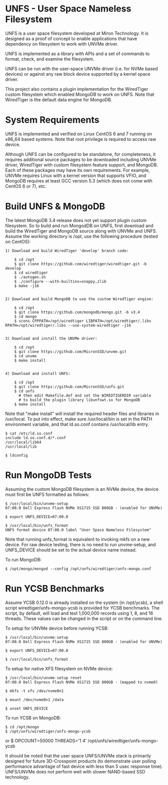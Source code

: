 UNFS - User Space Nameless Filesystem
=====================================

UNFS is a user space filesystem developed at Miron Technology.
It is designed as a proof of concept to enable applications that
have dependency on filesystem to work with UNVMe driver.

UNFS is implemented as a library with APIs and a set of commands to format,
check, and examine the filesystem.

UNFS can be run with the user-space UNVMe driver (i.e. for NVMe based
devices) or against any raw block device supported by a kernel space driver.

This project also contains a plugin implementation for the WiredTiger
custom filesystem which enabled MongoDB to work on UNFS.  Note that
WiredTiger is the default data engine for MongoDB.



System Requirements
===================

UNFS is implemented and verified on Linux CentOS 6 and 7 running on x86_64
based systems.  Note that root privilege is required to access raw device.

Although UNFS can be configured to be standalone, for completeness,
it requires additional source packages to be downloaded including UNVMe
driver, WiredTiger with custom filesystem feature support, and MongoDB.
Each of these packages may have its own requirements.  For example,
UNVMe requires Linux with a kernel version that supports VFIO, and
MongoDB requires at least GCC version 5.3 (which does not come with
CentOS 6 or 7), etc.



Build UNFS & MongoDB
====================

The latest MongoDB 3.4 release does not yet support plugin custom filesystem.
So to build and run MongodDB on UNFS, first download and build the WiredTiger
and MongoDB source along with UNVMe and UNFS.  Assume the working directory 
is /opt, use the following procedure (tested on CentOS):

    1) Download and build WiredTiger 'develop' branch code:

        $ cd /opt
        $ git clone https://github.com/wiredtiger/wiredtiger.git -b develop
        $ cd wiredtiger
        $ ./autogen.sh
        $ ./configure --with-builtins=snappy,zlib
        $ make -j16


    2) Download and build MongoDB to use the custom WiredTiger engine:

        $ cd /opt
        $ git clone https://github.com/mongodb/mongo.git -b v3.4
        $ cd mongo
        $ scons CPPPATH=/opt/wiredtiger LIBPATH=/opt/wiredtiger/.libs RPATH=/opt/wiredtiger/.libs --use-system-wiredtiger -j16


    3) Download and install the UNVMe driver:

        $ cd /opt
        $ git clone https://github.com/MicronSSD/unvme.git
        $ cd unvme
        $ make install


    4) Download and install UNFS:

        $ cd /opt
        $ git clone https://github.com/MicronSSD/unfs.git
        $ cd unfs
          # then edit Makefile.def and set the WIREDTIGERDIR variable
          # to build the plugin library libunfswt.so for MongoDB
        $ make install


Note that "make install" will install the required header files and libraries
in /usr/local.  To put into effect, make sure /usr/local/bin is set in the
PATH environment variable, and that ld.so.conf contains /usr/local/lib entry.

    $ cat /etc/ld.so.conf
    include ld.so.conf.d/*.conf
    /usr/local/lib64
    /usr/local/lib

    $ ldconfig



Run MongoDB Tests
=================

Assuming the custom MongoDB filesystem is an NVMe device, the device must
first be UNFS formatted as follows:

    $ /usr/local/bin/unvme-setup
    07:00.0 Dell Express Flash NVMe XS1715 SSD 800GB - (enabled for UNVMe)

    $ export UNFS_DEVICE=07:00.0

    $ /usr/local/bin/unfs_format
    UNFS format device 07:00.0 label "User Space Nameless Filesystem"


Note that running unfs_format is equivalent to invoking mkfs on a new device.
For raw device testing, there is no need to run unvme-setup, and UNFS_DEVICE
should be set to the actual device name instead.


To run MongoDB:

    $ /opt/mongo/mongod --config /opt/unfs/wiredtiger/unfs-mongo.conf



Run YCSB Benchmarks
===================

Assume YCSB 0.12.0 is already installed on the system (in /opt/ycsb),
a shell script wiredtiger/unfs-mongo-ycsb is provided for YCSB benchmarks.
The script, by default, will load and test 1,000,000 records using 1, 8, and
16 threads.  These values can be changed in the script or on the command line.


To setup for UNVMe device before running YCSB:

    $ /usr/local/bin/unvme-setup
    07:00.0 Dell Express Flash NVMe XS1715 SSD 800GB - (enabled for UNVMe)

    $ export UNFS_DEVICE=07:00.0

    $ /usr/local/bin/unfs_format


To setup for native XFS filesystem on NVMe device:

    $ /usr/local/bin/unvme-setup reset
    07:00.0 Dell Express Flash NVMe XS1715 SSD 800GB - (mapped to nvme0)

    $ mkfs -t xfs /dev/nvme0n1

    $ mount /dev/nvme0n1 /data

    $ unset UNFS_DEVICE


To run YCSB on MongoDB:

    $ cd /opt/mongo
    $ /opt/unfs/wiredtiger/unfs-mongo-ycsb
or
    $ OPCOUNT=50000 THREADS='1 4' /opt/unfs/wiredtiger/unfs-mongo-ycsb

It should be noted that the user space UNFS/UNVMe stack is primarily designed
for future 3D-Crosspoint products (to demonstrate user polling performance
advantage of fast device with less than 5 usec response time).  UNFS/UNVMe
does not perform well with slower NAND-based SSD technology.


